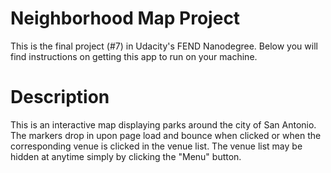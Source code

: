 # Neighborhood Map Project
This is the final project (#7) in Udacity's FEND Nanodegree.  Below you will find instructions on getting this app to run on your machine.

# Description
This is an interactive map displaying parks around the city of San Antonio.  The markers drop in upon page load and bounce when clicked or when the corresponding venue is clicked in the venue list.  The venue list may be hidden at anytime simply by clicking the "Menu" button.